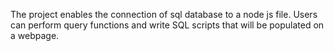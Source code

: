 The project enables the connection of sql database to a node js file. Users can perform query functions and write SQL scripts that will be populated on a webpage.
